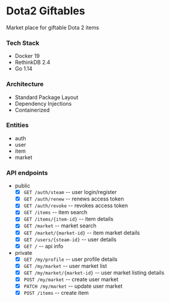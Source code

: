 # Dota2 Giftables

Market place for giftable Dota 2 items

### Tech Stack

- Docker 19
- RethinkDB 2.4
- Go 1.14

### Architecture

- Standard Package Layout
- Dependency Injections
- Containerized

### Entities

- auth
- user
- item
- market

### API endpoints

- public
    - [x] `GET /auth/steam` -- user login/register
    - [x] `GET /auth/renew` -- renews access token
    - [x] `GET /auth/revoke` -- revokes access token
    - [x] `GET /items` -- item search
    - [x] `GET /items/{item-id}` -- item details
    - [x] `GET /market` -- market search
    - [x] `GET /market/{market-id}` -- item market details
    - [x] `GET /users/{steam-id}` -- user details
    - [x] `GET /` -- api info

- private
    - [x] `GET /my/profile` -- user profile details
    - [x] `GET /my/market` -- user market list
    - [x] `GET /my/market/{market-id}` -- user market listing details
    - [x] `POST /my/market` -- create user market
    - [x] `PATCH /my/market` -- update user market
    - [x] `POST /items` -- create item
